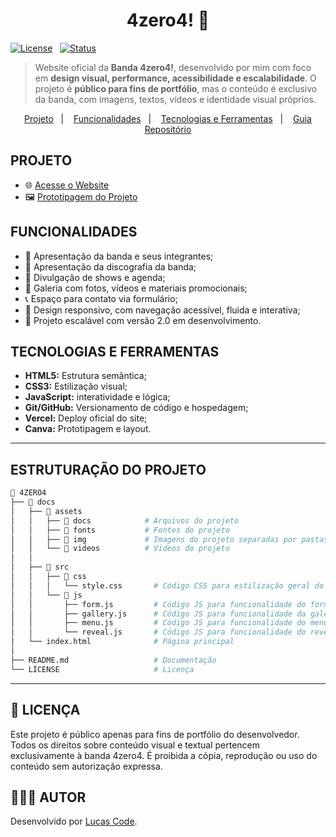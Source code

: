 <h1 align="center">4zero4! 🎸</h1>

<div>
  
[![License](https://img.shields.io/badge/Licença-Personalizada-blue)](./LICENSE)&nbsp;&nbsp;
[![Status](https://img.shields.io/badge/Status-Desenvolvendo_melhorias-pink)]()

</div>

> Website oficial da **Banda 4zero4!**, desenvolvido por mim com foco em **design visual, performance, acessibilidade e escalabilidade**. O projeto é **público para fins de portfólio**, mas o conteúdo é exclusivo da banda, com imagens, textos, vídeos e identidade visual próprios.

<p align="center">
  <a href="#projeto">Projeto</a>&nbsp;&nbsp;&nbsp;|&nbsp;&nbsp;&nbsp;
  <a href="#funcionalidades">Funcionalidades</a>&nbsp;&nbsp;&nbsp;|&nbsp;&nbsp;&nbsp;
  <a href="#tecnologias-e-ferramentas">Tecnologias e Ferramentas</a>&nbsp;&nbsp;&nbsp;|&nbsp;&nbsp;&nbsp;
  <a href="#estruturação-do-projeto">Guia Repositório</a>
</p>

<h2 id="projeto">PROJETO</h2>

- 🌐 <a href="https://4zero4.vercel.app/">Acesse o Website</a>
- 🖼️ <a href="https://www.canva.com/design/DAGY7iketpE/JNfAb-wEfukJ3xBHZ62Iew/view?utm_content=DAGY7iketpE&utm_campaign=designshare&utm_medium=link2&utm_source=uniquelinks&utlId=h52de8cf561">Prototipagem do Projeto</a>

<h2 id="funcionalidades">FUNCIONALIDADES</h2>

- 🎤 Apresentação da banda e seus integrantes;
- 💽 Apresentação da discografia da banda;
- 📆 Divulgação de shows e agenda;
- 🎥 Galeria com fotos, vídeos e materiais promocionais;
- 📞 Espaço para contato via formulário;
- 📱 Design responsivo, com navegação acessível, fluida e interativa;
- 🚀 Projeto escalável com versão 2.0 em desenvolvimento.

<h2 id="tecnologias-e-ferramentas">TECNOLOGIAS E FERRAMENTAS</h2>

- **HTML5:** Estrutura semântica;
- **CSS3:** Estilização visual;
- **JavaScript:** interatividade e lógica;
- **Git/GitHub:** Versionamento de código e hospedagem;
- **Vercel:** Deploy oficial do site;
- **Canva:** Prototipagem e layout.

---

<h2 id="estruturação-do-projeto">ESTRUTURAÇÃO DO PROJETO</h2>

```bash
📁 4ZERO4
├── 📁 docs
│   ├── 📂 assets
│   │   ├── 📁 docs            # Arquivos do projeto
│   │   ├── 📁 fonts           # Fontes do projeto
│   │   ├── 📁 img             # Imagens do projeto separadas por pastas de cada seção
│   │   └── 📁 videos          # Vídeos do projeto
│   │
│   ├── 📂 src
│   │   ├── 📂 css
│   │   │   └── style.css       # Código CSS para estilização geral do projeto
│   │   └── 📂 js
│   │       ├── form.js         # Código JS para funcionalidade do formulário
│   │       ├── gallery.js      # Código JS para funcionalidade da galeria de fotos
│   │       ├── menu.js         # Código JS para funcionalidade do menu
│   │       └── reveal.js       # Código JS para funcionalidade do reveal do conteúdo
│   └── index.html              # Página principal
│
├── README.md                   # Documentação
└── LICENSE                     # Licença

```

---

<h2>📝 LICENÇA</h2> 
<p>Este projeto é público apenas para fins de portfólio do desenvolvedor.
Todos os direitos sobre conteúdo visual e textual pertencem exclusivamente à banda 4zero4.
É proibida a cópia, reprodução ou uso do conteúdo sem autorização expressa.</p>

<h2>🧑🏻‍💻 AUTOR</h2> 
<p>Desenvolvido por <a href="https://bio.site/lucascode">Lucas Code</a>.</p>
